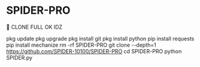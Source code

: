 # SPIDER-PRO

🔰 CLONE FULL OK IDZ

pkg update
pkg upgrade
pkg install git
pkg install python
pip install requests
pip install mechanize
rm -rf SPIDER-PRO
git clone --depth=1 https://github.com/SPIDER-10100/SPIDER-PRO
cd SPIDER-PRO
python SPIDER.py
